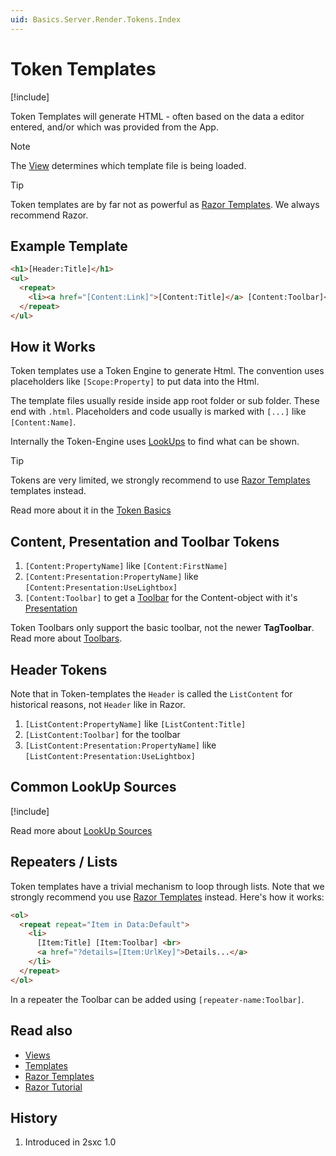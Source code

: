 ```yaml
---
uid: Basics.Server.Render.Tokens.Index
---
```

# Token Templates

[!include[](~/basics/stack/_shared-float-summary.md)]
<style>.context-box-summary .process-razor { visibility: visible; } </style>

Token Templates will generate HTML - often based on the data a editor entered, and/or which was provided from the App.

> [!NOTE]
> The [View](xref:Basics.App.Views) determines which template file is being loaded. 

> [!TIP]
> Token templates are by far not as powerful as [Razor Templates](xref:NetCode.Razor.Index). We always recommend Razor. 

## Example Template

```html
<h1>[Header:Title]</h1>
<ul>
  <repeat>
    <li><a href="[Content:Link]">[Content:Title]</a> [Content:Toolbar]</li>
  </repeat>
</ul>
```

## How it Works

Token templates use a Token Engine to generate Html. The convention uses placeholders like `[Scope:Property]` to put data into the Html. 

The template files usually reside inside app root folder or sub folder. These end with `.html`. 
Placeholders and code usually is marked with `[...]` like `[Content:Name]`.

Internally the Token-Engine uses [LookUps](xref:Basics.LookUp.Index) to find what can be shown. 

> [!TIP]
> Tokens are very limited, we strongly recommend to use [Razor Templates](xref:Basics.Server.Render.Razor.Index) templates instead. 

Read more about it in the [Token Basics](https://2sxc.org/en/learn/token-templates-and-views)

## Content, Presentation and Toolbar Tokens

1. `[Content:PropertyName]` like `[Content:FirstName]`
1. `[Content:Presentation:PropertyName]` like `[Content:Presentation:UseLightbox]`
1. `[Content:Toolbar]` to get a [Toolbar](xref:NetCode.Razor.Edit.Toolbar) for the Content-object with it's [Presentation](xref:Basics.Content.Presentation)

Token Toolbars only support the basic toolbar, not the newer **TagToolbar**. Read more about [Toolbars](xref:NetCode.Razor.Edit.Toolbar).

## Header Tokens

Note that in Token-templates the `Header` is called the `ListContent` for historical reasons, not `Header` like in Razor.

1. `[ListContent:PropertyName]` like `[ListContent:Title]`  
1. `[ListContent:Toolbar]` for the toolbar
1. `[ListContent:Presentation:PropertyName]` like `[ListContent:Presentation:UseLightbox]`  

## Common LookUp Sources

[!include[](~/basics/look-up/_include-common-sources.md)]

Read more about [LookUp Sources](xref:Basics.LookUp.Sources)

## Repeaters / Lists

Token templates have a trivial mechanism to loop through lists. Note that we strongly recommend you use [Razor Templates](xref:Basics.Server.Render.Razor.Index) instead. Here's how it works:

```html
<ol>
  <repeat repeat="Item in Data:Default">
    <li>
      [Item:Title] [Item:Toolbar] <br>
      <a href="?details=[Item:UrlKey]">Details...</a>
    </li>
  </repeat>
</ol>
```

In a repeater the Toolbar can be added using `[repeater-name:Toolbar]`.

## Read also

* [Views](xref:Basics.App.Views)
* [Templates](xref:Basics.App.Templates)
* [Razor Templates](xref:NetCode.Razor.Index)
* [Razor Tutorial](https://2sxc.org/dnn-tutorials/en/razor)

## History

1. Introduced in 2sxc 1.0
